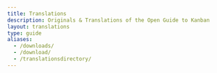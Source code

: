 ```yaml
---
title: Translations
description: Originals & Translations of the Open Guide to Kanban
layout: translations
type: guide
aliases:
  - /downloads/
  - /download/
  - /translationsdirectory/
---
```

